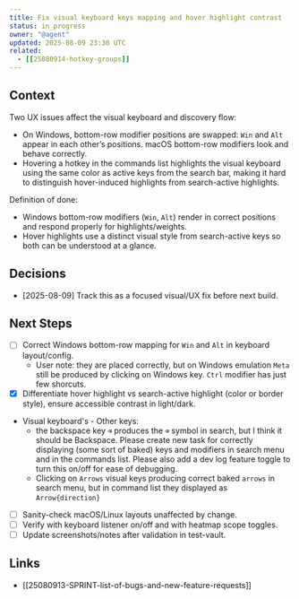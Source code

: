 ```yaml
---
title: Fix visual keyboard keys mapping and hover highlight contrast
status: in_progress
owner: "@agent"
updated: 2025-08-09 23:30 UTC
related:
  - [[25080914-hotkey-groups]]
---
```


## Context
Two UX issues affect the visual keyboard and discovery flow:
- On Windows, bottom-row modifier positions are swapped: `Win` and `Alt` appear in each other’s positions. macOS bottom-row modifiers look and behave correctly.
- Hovering a hotkey in the commands list highlights the visual keyboard using the same color as active keys from the search bar, making it hard to distinguish hover-induced highlights from search-active highlights.

Definition of done:
- Windows bottom-row modifiers (`Win`, `Alt`) render in correct positions and respond properly for highlights/weights.
- Hover highlights use a distinct visual style from search-active keys so both can be understood at a glance.

## Decisions
- [2025-08-09] Track this as a focused visual/UX fix before next build.

## Next Steps
- [ ] Correct Windows bottom-row mapping for `Win` and `Alt` in keyboard layout/config.
  - User note: they are placed correctly, but on Windows emulation `Meta` still be produced by clicking on Windows key. `Ctrl` modifier has just few shorcuts.
- [x] Differentiate hover highlight vs search-active highlight (color or border style), ensure accessible contrast in light/dark.
- Visual keyboard's - Other keys:
  - the backspace key `⌫` produces the `⌫` symbol in search, but I think it should be Backspace. Please create new task for correctly displaying (some sort of baked) keys and modifiers in search menu and in the commands list. Please also add a dev log feature toggle to turn this on/off for ease of debugging.
  - Clicking on `Arrows` visual keys producing correct baked `arrows` in search menu, but in command list they displayed as `Arrow{direction}`
- [ ] Sanity-check macOS/Linux layouts unaffected by change.
- [ ] Verify with keyboard listener on/off and with heatmap scope toggles.
- [ ] Update screenshots/notes after validation in test-vault.

## Links
- [[25080913-SPRINT-list-of-bugs-and-new-feature-requests]]
